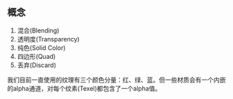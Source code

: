## 概念

1. 混合(Blending)
2. 透明度(Transparency)
3. 纯色(Solid Color)
4. 四边形(Quad)
5. 丢弃(Discard)

我们目前一直使用的纹理有三个颜色分量：红、绿、蓝。但一些材质会有一个内嵌的alpha通道，对每个纹素(Texel)都包含了一个alpha值。